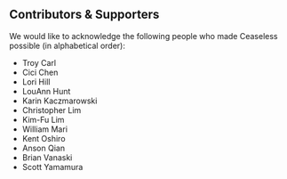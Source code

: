 ## Contributors & Supporters
We would like to acknowledge the following people who made Ceaseless possible (in alphabetical order):
* Troy Carl
* Cici Chen
* Lori Hill
* LouAnn Hunt
* Karin Kaczmarowski
* Christopher Lim
* Kim-Fu Lim
* William Mari
* Kent Oshiro
* Anson Qian
* Brian Vanaski
* Scott Yamamura
